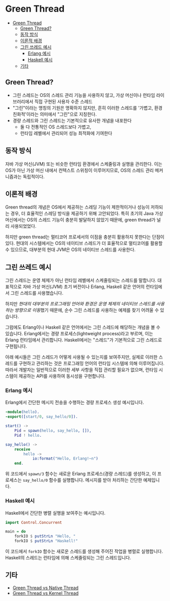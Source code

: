 # Green Thread

- [Green Thread](#green-thread)
    - [Green Thread?](#green-thread-1)
    - [동작 방식](#동작-방식)
    - [이론적 배경](#이론적-배경)
    - [그린 쓰레드 예시](#그린-쓰레드-예시)
        - [Erlang 예시](#erlang-예시)
        - [Haskell 예시](#haskell-예시)
    - [기타](#기타)

## Green Thread?

- 그린 스레드는 OS의 스레드 관리 기능을 사용하지 않고, 가상 머신이나 런타임 라이브러리에서 직접 구현된 사용자 수준 스레드
- "그린"이라는 명칭의 기원은 명확하지 않지만, 흔히 이러한 스레드를 '가볍고, 환경 친화적'이라는 의미에서 "그린"으로 지칭한다.
- 경량 스레드와 그린 스레드는 기본적으로 유사한 개념을 내포한다
    - 둘 다 전통적인 OS 스레드보다 가볍고,
    - 런타임 레벨에서 관리되어 성능 최적화에 기여한다

## 동작 방식

자바 가상 머신(JVM) 또는 비슷한 런타임 환경에서 스케줄링과 실행을 관리한다.
이는 OS가 아닌 가상 머신 내에서 컨텍스트 스위칭이 이루어지므로, OS의 스레드 관리 메커니즘과는 독립적이다.

## 이론적 배경

Green thread의 개념은 OS에서 제공하는 스레딩 기능이 제한적이거나 성능이 저하되는 경우, 더 효율적인 스레딩 방식을 제공하기 위해 고안되었다.
특히 초기의 Java 가상 머신에서는 OS의 스레드 기능이 충분히 발달하지 않았기 때문에, green thread가 널리 사용되었었다.

하지만 green thread는 멀티코어 프로세서의 이점을 충분히 활용하지 못한다는 단점이 있다.
현대의 시스템에서는 OS의 네이티브 스레드가 더 효율적으로 멀티코어를 활용할 수 있으므로, 대부분의 현대 JVM은 OS의 네이티브 스레드를 사용한다.

## 그린 쓰레드 예시

그린 스레드는 운영 체제가 아닌 런타임 레벨에서 스케줄링되는 스레드를 말합니다. 대표적으로 자바 가상 머신(JVM) 초기 버전이나 Erlang, Haskell 같은 언어의 런타임에서 그린 스레드를 사용했습니다.

하지만 *현대의 대부분의 프로그래밍 언어와 환경은 운영 체제의 네이티브 스레드를 사용하는 방향으로 이동*했기 때문에, 순수 그린 스레드를 사용하는 예제를 찾기 어려울 수 있습니다.

그럼에도 Erlang이나 Haskell 같은 언어에서는 그린 스레드에 해당하는 개념을 볼 수 있습니다. Erlang에서는 경량 프로세스(lightweight process)라고 부르며, 이는 Erlang 런타임에서 관리합니다. Haskell에서는 "스레드"가 기본적으로 그린 스레드로 구현됩니다.

아래 예시들은 그린 스레드가 어떻게 사용될 수 있는지를 보여주지만, 실제로 이러한 스레드를 구현하고 관리하는 것은 프로그래밍 언어의 런타임 시스템에 의해 이루어집니다. 따라서 개발자는 일반적으로 이러한 세부 사항을 직접 관리할 필요가 없으며, 런타임 시스템이 제공하는 API를 사용하여 동시성을 구현합니다.

### Erlang 예시

Erlang에서 간단한 메시지 전송을 수행하는 경량 프로세스 생성 예시입니다.

```erlang
-module(hello).
-export([start/0, say_hello/0]).

start() ->
    Pid = spawn(hello, say_hello, []),
    Pid ! hello.

say_hello() ->
    receive
        hello ->
            io:format("Hello, Erlang!~n")
    end.
```

위 코드에서 `spawn/3` 함수는 새로운 Erlang 프로세스(경량 스레드)를 생성하고, 이 프로세스는 `say_hello/0` 함수를 실행합니다. 메시지를 받아 처리하는 간단한 예제입니다.

### Haskell 예시

Haskell에서 간단한 병렬 실행을 보여주는 예시입니다.

```haskell
import Control.Concurrent

main = do
    forkIO $ putStrLn "Hello, "
    forkIO $ putStrLn "Haskell!"
```

이 코드에서 `forkIO` 함수는 새로운 스레드를 생성해 주어진 작업을 병렬로 실행합니다. Haskell의 스레드는 런타임에 의해 스케줄링되는 그린 스레드입니다.

## 기타

- [Green Thread vs Native Thread](https://perfectacle.github.io/2019/03/10/green-thread-vs-native-thread/)
- [Green Thread vs Kernel Thread](https://velog.io/@choiish98/Green-Thread-vs-Kernel-Thread)
